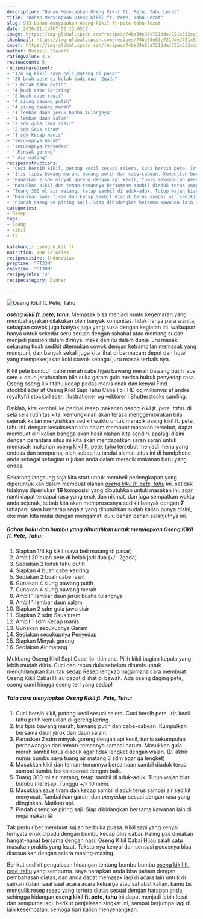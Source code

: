 ```yaml
---
description: "Bahan Menyiapkan Oseng Kikil ft. Pete, Tahu Lezat"
title: "Bahan Menyiapkan Oseng Kikil ft. Pete, Tahu Lezat"
slug: 913-bahan-menyiapkan-oseng-kikil-ft-pete-tahu-lezat
date: 2020-11-14T07:52:13.651Z
image: https://img-global.cpcdn.com/recipes/74ba34e83e721dde/751x532cq70/oseng-kikil-ft-pete-tahu-foto-resep-utama.jpg
thumbnail: https://img-global.cpcdn.com/recipes/74ba34e83e721dde/751x532cq70/oseng-kikil-ft-pete-tahu-foto-resep-utama.jpg
cover: https://img-global.cpcdn.com/recipes/74ba34e83e721dde/751x532cq70/oseng-kikil-ft-pete-tahu-foto-resep-utama.jpg
author: Russell Stewart
ratingvalue: 3.6
reviewcount: 5
recipeingredient:
- "1/4 kg kikil saya beli matang di pasar"
- "20 buah pete di belah jadi dua  2gada"
- "2 kotak tahu putih"
- "4 buah cabe keriring"
- "2 buah cabe rawit"
- "4 siung bawang putih"
- "4 siung bawang merah"
- "1 lembar daun jeruk buaha tulangnya"
- "1 lembar daun salam"
- "2 sdm gula jawa sisir"
- "2 sdm Saus tiram"
- "1 sdm Kecap manis"
- "secukupnya Garam"
- "secukupnya Penyedap"
- " Minyak goreng"
- " Air matang"
recipeinstructions:
- "Cuci bersih kikil, potong kecil sesuai selera. Cuci bersih pete. Iris kecil tahu putih kemudian di goreng kering."
- "Iris tipis bawang merah, bawang putih dan cabe-cabean. Kumpulkan bersama daun jeruk dan daun salam."
- "Panaskan 2 sdm minyak goreng dengan api kecil, tumis sekumpulan perbawangan dan teman-temannya sampai harum. Masukkan gula merah sambil terus diaduk agar tidak lengket dengan wajan. (Di akhir numis bumbu saya tuang air matang 3 sdm agar ga lengket)"
- "Masukkan kikil dan teman-temannya bersamaan sambil diaduk terus sampai bumbu berkolaborasi dengan baik."
- "Tuang 300 ml air matang, tetap sambil di aduk-aduk. Tutup wajan biar bumbu meresap. Tunggu +/- 10 meni."
- "Masukkan saus tiram dan kecap sambil diaduk terus sampai air sedikit menyusut. Tambahkan garam dan penyedap sesuai dengan rasa yang diinginkan. Matikan api."
- "Pindah oseng ke piring saji. Siap dihidangkan bersama kawanan lain di meja makan 😁"
categories:
- Resep
tags:
- oseng
- kikil
- ft

katakunci: oseng kikil ft 
nutrition: 180 calories
recipecuisine: Indonesian
preptime: "PT33M"
cooktime: "PT30M"
recipeyield: "2"
recipecategory: Dinner

---
```



![Oseng Kikil ft. Pete, Tahu](https://img-global.cpcdn.com/recipes/74ba34e83e721dde/751x532cq70/oseng-kikil-ft-pete-tahu-foto-resep-utama.jpg)

<b><i>oseng kikil ft. pete, tahu</i></b>, Memasak bisa menjadi suatu kegemaran yang membahagiakan dilakukan oleh banyak komunitas. tidak hanya para wanita, sebagian cowok juga banyak juga yang suka dengan kegiatan ini. walaupun hanya untuk sekedar seru seruan dengan sahabat atau memang sudah menjadi passion dalam dirinya. maka dari itu dalam dunia juru masak sekarang tidak sedikit ditemukan cowok dengan ketrampilan memasak yang mumpuni, dan banyak sekali juga kita lihat di bermacam depot dan hotel yang mempekerjakan koki cowok sebagai juru masak terbaik nya.

Kikil pete bumbu&#39;&#39; cabe merah cabe hijau bawang merah bawang putih laos sere + daun jeruh/salam bila suka garam gula merica bubuk penyedap rasa. Oseng oseng kikil tahu kecap pedas manis enak dan kenyal Find stockbilleder af Oseng Kikil Sapi Tahu Cabe Ijo i HD og millionvis af andre royaltyfri stockbilleder, illustrationer og vektorer i Shutterstocks samling.

Baiklah, kita kembali ke perihal resep makanan <i>oseng kikil ft. pete, tahu</i>. di sela sela rutinitas kita, kemungkinan akan terasa menggembirakan bila sejenak kalian menyisihkan sedikit waktu untuk meracik oseng kikil ft. pete, tahu ini. dengan kesuksesan kita dalam membuat masakan tersebut, dapat membuat diri kalian bangga akan hasil olahan kita sendiri. apalagi disini dengan perantara situs ini kita akan mendapatkan saran saran untuk memasak makanan <u>oseng kikil ft. pete, tahu</u> tersebut menjadi menu yang endess dan sempurna, oleh sebab itu tandai alamat situs ini di handphone anda sebagai sebagian rujukan anda dalam meracik makanan baru yang endes.


Sekarang langsung saja kita start untuk membeli perlengkapan yang diperuntuk kan dalam membuat olahan <u><i>oseng kikil ft. pete, tahu</i></u> ini. setidak tidaknya diperlukan <b>16</b> komposisi yang dibutuhkan untuk masakan ini. agar nanti dapat tercapai rasa yang enak dan nikmat. dan juga sempatkan waktu anda sejenak, sebab kita akan memprosesnya sedikit banyak dengan <b>7</b> tahapan. saya berharap segala yang dibutuhkan sudah kalian punya disini, oke mari kita mulai dengan mengamati dulu bahan bahan selanjutnya ini.

<!--inarticleads1-->

##### Bahan baku dan bumbu yang dibutuhkan untuk menyiapkan Oseng Kikil ft. Pete, Tahu:

1. Siapkan 1/4 kg kikil (saya beli matang di pasar)
1. Ambil 20 buah pete di belah jadi dua (+/- 2gada)
1. Sediakan 2 kotak tahu putih
1. Siapkan 4 buah cabe keriring
1. Sediakan 2 buah cabe rawit
1. Gunakan 4 siung bawang putih
1. Gunakan 4 siung bawang merah
1. Ambil 1 lembar daun jeruk buaha tulangnya
1. Ambil 1 lembar daun salam
1. Siapkan 2 sdm gula jawa sisir
1. Siapkan 2 sdm Saus tiram
1. Ambil 1 sdm Kecap manis
1. Gunakan secukupnya Garam
1. Sediakan secukupnya Penyedap
1. Siapkan  Minyak goreng
1. Sediakan  Air matang


Mukbang Oseng Kikil Sapi Cabe Ijo. titin anc. Pilih kikil bagian kepala yang lebih mudah diiris. Cuci dan rebus dulu sebelum ditumis untuk menghilangkan bau tak sedap Resep lengkap bagaimana cara membuat Oseng Kikil Cabai Hijau dapat dilihat di bawah. Ada oseng daging pete, oseng cumi hingga oseng teri yang sedap! 

<!--inarticleads2-->

##### Tata cara menyiapkan Oseng Kikil ft. Pete, Tahu:

1. Cuci bersih kikil, potong kecil sesuai selera. Cuci bersih pete. Iris kecil tahu putih kemudian di goreng kering.
1. Iris tipis bawang merah, bawang putih dan cabe-cabean. Kumpulkan bersama daun jeruk dan daun salam.
1. Panaskan 2 sdm minyak goreng dengan api kecil, tumis sekumpulan perbawangan dan teman-temannya sampai harum. Masukkan gula merah sambil terus diaduk agar tidak lengket dengan wajan. (Di akhir numis bumbu saya tuang air matang 3 sdm agar ga lengket)
1. Masukkan kikil dan teman-temannya bersamaan sambil diaduk terus sampai bumbu berkolaborasi dengan baik.
1. Tuang 300 ml air matang, tetap sambil di aduk-aduk. Tutup wajan biar bumbu meresap. Tunggu +/- 10 meni.
1. Masukkan saus tiram dan kecap sambil diaduk terus sampai air sedikit menyusut. Tambahkan garam dan penyedap sesuai dengan rasa yang diinginkan. Matikan api.
1. Pindah oseng ke piring saji. Siap dihidangkan bersama kawanan lain di meja makan 😁


Tak perlu ribet membuat sajian berbuka puasa. Kikil sapi yang kenyal ternyata enak dipadu dengan bumbu kecap plus cabai. Paling pas dimakan hangat-hanat bersama dengan nasi. Oseng Kikil Cabai Hijau salah satu masakan praktis yang lezat. Teksturnya kenyal dan sensasi pedasnya bisa disesuaikan dengan selera masing-masing. 

Berikut sedikit pengulasan hidangan tentang bumbu bumbu <u>oseng kikil ft. pete, tahu</u> yang sempurna. saya harapkan anda bisa paham dengan pembahasan diatas, dan anda dapat memasak lagi di acara lain untuk di sajikan dalam saat saat acara acara keluarga atau sahabat kalian. kamu bs mengulik resep resep yang tertera diatas sesuai dengan harapan anda, sehingga hidangan <b>oseng kikil ft. pete, tahu</b> ini dapat menjadi lebih lezat dan sempurna lagi. berikut penjelasan singkat ini, sampai berjumpa lagi di lain kesempatan. semoga hari kalian menyenangkan.
